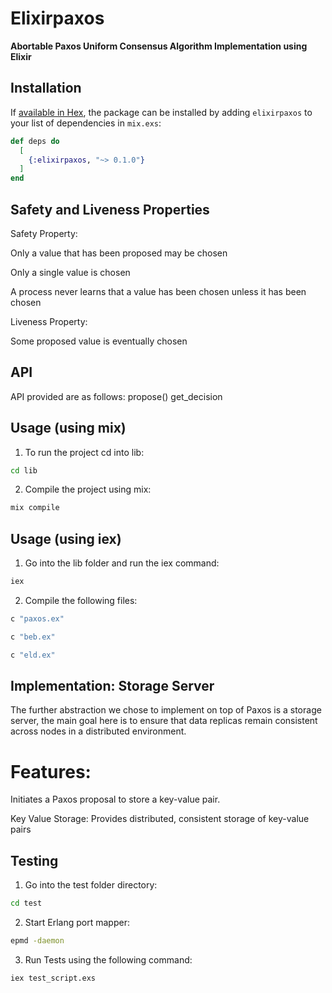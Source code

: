 # Elixirpaxos

**Abortable Paxos Uniform Consensus Algorithm Implementation using Elixir**

## Installation

If [available in Hex](https://hex.pm/docs/publish), the package can be installed
by adding `elixirpaxos` to your list of dependencies in `mix.exs`:

```elixir
def deps do
  [
    {:elixirpaxos, "~> 0.1.0"}
  ]
end
```

## Safety and Liveness Properties
Safety Property:

Only a value that has been proposed may be chosen

Only a single value is chosen

A process never learns that a value has been chosen unless it has been chosen

Liveness Property:

Some proposed value is eventually chosen


## API
API provided are as follows:
propose()
get_decision


## Usage (using mix)
1. To run the project cd into lib:
```bash
cd lib
```
2. Compile the project using mix:
```bash
mix compile
```
## Usage (using iex)
1. Go into the lib folder and run the iex command:
```bash
iex
```
2. Compile the following files:
```bash
c "paxos.ex"

c "beb.ex"

c "eld.ex"

```


## Implementation: Storage Server
The further abstraction we chose to implement on top of Paxos is a storage server,
the main goal here is to ensure that data replicas remain consistent across nodes in a distributed environment.

# Features:

Initiates a Paxos proposal to store a key-value pair.

Key Value Storage: Provides distributed, consistent storage of key-value pairs




## Testing
1. Go into the test folder directory:
```bash
cd test
```

2. Start Erlang port mapper:
```bash
epmd -daemon
```

3. Run Tests using the following command:
```bash
iex test_script.exs
```






